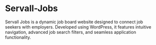# Servall-Jobs
Servall Jobs is a dynamic job board website designed to connect job seekers with employers. Developed using WordPress, it features intuitive navigation, advanced job search filters, and seamless application functionality.
